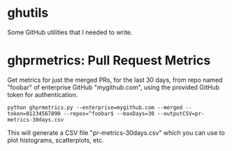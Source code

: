 # ghutils
Some GitHub utilities that I needed to write.

ghprmetrics: Pull Request Metrics
=================================

Get metrics for just the merged PRs, for the last 30 days, from repo named "foobar" of enterprise GitHub "mygithub.com",
using the provided GitHub token for authentication.

```
python ghprmetrics.py --enterprise=mygithub.com --merged --token=01234567890 --repos=^foobar$ --maxDays=30 --outputCSV=pr-metrics-30days.csv 
```

This will generate a CSV file "pr-metrics-30days.csv" which you can use to plot histograms, scatterplots, etc.
